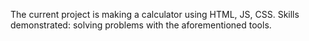 The current project is making a calculator using HTML, JS, CSS. Skills demonstrated: solving problems with the aforementioned tools.
